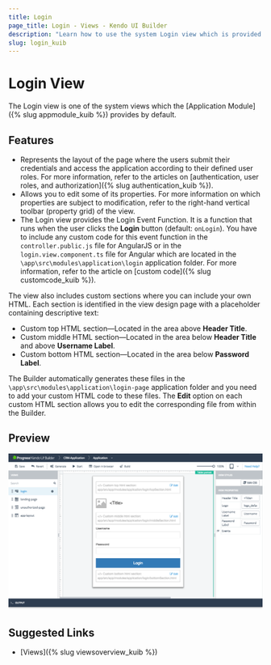 ```yaml
---
title: Login
page_title: Login - Views - Kendo UI Builder
description: "Learn how to use the system Login view which is provided by the Kendo UI Builder tool for creating and managing Angular and AngularJS-based web applications."
slug: login_kuib
---
```


# Login View

The Login view is one of the system views which the [Application Module]({% slug appmodule_kuib %}) provides by default.

## Features

* Represents the layout of the page where the users submit their credentials and access the application according to their defined user roles. For more information, refer to the articles on [authentication, user roles, and authorization]({% slug authentication_kuib %}).
* Allows you to edit some of its properties. For more information on which properties are subject to modification, refer to the right-hand vertical toolbar (property grid) of the view.
* The Login view provides the Login Event Function. It is a function that runs when the user clicks the **Login** button (default: `onLogin`). You have to include any custom code for this event function in the `controller.public.js` file for AngularJS or in the `login.view.component.ts` file for Angular which are located in the `\app\src\modules\application\login` application folder. For more information, refer to the article on [custom code]({% slug customcode_kuib %}).

The view also includes custom sections where you can include your own HTML. Each section is identified in the view design page with a placeholder containing descriptive text:

* Custom top HTML section&mdash;Located in the area above **Header Title**.
* Custom middle HTML section&mdash;Located in the area below **Header Title** and above **Username Label**.
* Custom bottom HTML section&mdash;Located in the area below **Password Label**.

The Builder automatically generates these files in the `\app\src\modules\application\login-page` application folder and you need to add your custom HTML code to these files. The **Edit** option on each custom HTML section allows you to edit the corresponding file from within the Builder.

## Preview

<img src="../images/kuib-views-login.png" class="img-responsive" alt="Login View"/>

## Suggested Links

* [Views]({% slug viewsoverview_kuib %})
